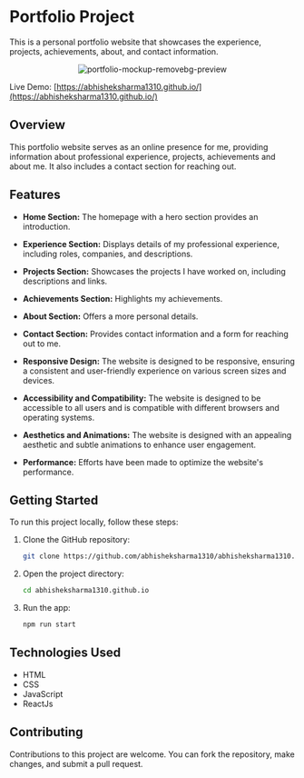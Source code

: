 # Portfolio Project

This is a personal portfolio website that showcases the experience, projects, achievements, about, and contact information.

<p align="center">
<img src="https://i.ibb.co/Sy6PnHh/portfolio-mockup-removebg-preview.png" alt="portfolio-mockup-removebg-preview" border="0">
</p>

 Live Demo: [https://abhisheksharma1310.github.io/](https://abhisheksharma1310.github.io/)

## Overview

This portfolio website serves as an online presence for me, providing information about professional experience, projects, achievements and about me. It also includes a contact section for reaching out.

## Features

- **Home Section:** The homepage with a hero section provides an introduction.

- **Experience Section:** Displays details of my professional experience, including roles, companies, and descriptions.

- **Projects Section:** Showcases the projects I have worked on, including descriptions and links.

- **Achievements Section:** Highlights my achievements.

- **About Section:** Offers a more personal details.

- **Contact Section:** Provides contact information and a form for reaching out to me.

- **Responsive Design:** The website is designed to be responsive, ensuring a consistent and user-friendly experience on various screen sizes and devices.

- **Accessibility and Compatibility:** The website is designed to be accessible to all users and is compatible with different browsers and operating systems.

- **Aesthetics and Animations:** The website is designed with an appealing aesthetic and subtle animations to enhance user engagement.

- **Performance:** Efforts have been made to optimize the website's performance.

## Getting Started

To run this project locally, follow these steps:

1. Clone the GitHub repository:

   ```bash
   git clone https://github.com/abhisheksharma1310/abhisheksharma1310.github.io.git
   ```

2. Open the project directory:

   ```bash
   cd abhisheksharma1310.github.io
   ```

3. Run the app:
   ```bash
   npm run start
   ```

## Technologies Used

- HTML
- CSS
- JavaScript
- ReactJs

## Contributing

Contributions to this project are welcome. You can fork the repository, make changes, and submit a pull request.
